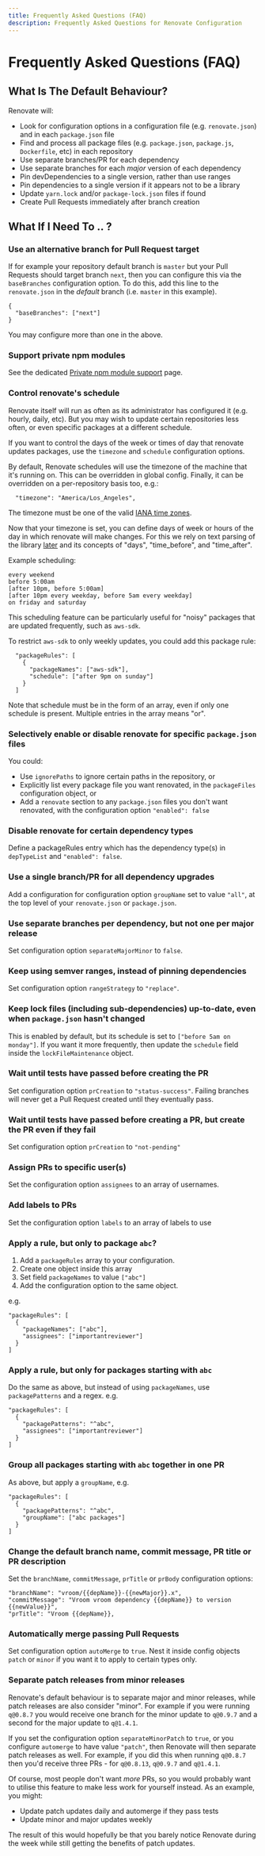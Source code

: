 ```yaml
---
title: Frequently Asked Questions (FAQ)
description: Frequently Asked Questions for Renovate Configuration
---
```


# Frequently Asked Questions (FAQ)

## What Is The Default Behaviour?

Renovate will:

- Look for configuration options in a configuration file (e.g. `renovate.json`) and in each
  `package.json` file
- Find and process all package files (e.g. `package.json`, `package.js`, `Dockerfile`, etc) in each repository
- Use separate branches/PR for each dependency
- Use separate branches for each _major_ version of each dependency
- Pin devDependencies to a single version, rather than use ranges
- Pin dependencies to a single version if it appears not to be a library
- Update `yarn.lock` and/or `package-lock.json` files if found
- Create Pull Requests immediately after branch creation

## What If I Need To .. ?

### Use an alternative branch for Pull Request target

If for example your repository default branch is `master` but your Pull Requests
should target branch `next`, then you can configure this via the `baseBranches`
configuration option. To do this, add this line to the `renovate.json` in the
_default_ branch (i.e. `master` in this example).

```
{
  "baseBranches": ["next"]
}
```

You may configure more than one in the above.

### Support private npm modules

See the dedicated [Private npm module support](private-modules/) page.

### Control renovate's schedule

Renovate itself will run as often as its administrator has configured it (e.g.
hourly, daily, etc). But you may wish to update certain repositories less often,
or even specific packages at a different schedule.

If you want to control the days of the week or times of day that renovate
updates packages, use the `timezone` and `schedule` configuration options.

By default, Renovate schedules will use the timezone of the machine that it's
running on. This can be overridden in global config. Finally, it can be
overridden on a per-repository basis too, e.g.:

```
  "timezone": "America/Los_Angeles",
```

The timezone must be one of the valid
[IANA time zones](https://en.wikipedia.org/wiki/List_of_tz_database_time_zones).

Now that your timezone is set, you can define days of week or hours of the day
in which renovate will make changes. For this we rely on text parsing of the
library [later](https://bunkat.github.io/later/parsers.html#text) and its
concepts of "days", "time_before", and "time_after".

Example scheduling:

```
every weekend
before 5:00am
[after 10pm, before 5:00am]
[after 10pm every weekday, before 5am every weekday]
on friday and saturday
```

This scheduling feature can be particularly useful for "noisy" packages that are
updated frequently, such as `aws-sdk`.

To restrict `aws-sdk` to only weekly updates, you could add this package rule:

```
  "packageRules": [
    {
      "packageNames": ["aws-sdk"],
      "schedule": ["after 9pm on sunday"]
    }
  ]
```

Note that schedule must be in the form of an array, even if only one schedule is
present. Multiple entries in the array means "or".

### Selectively enable or disable renovate for specific `package.json` files

You could:

- Use `ignorePaths` to ignore certain paths in the repository, or
- Explicitly list every package file you want renovated, in the `packageFiles` configuration object, or
- Add a `renovate` section to any `package.json` files you don't want renovated,
  with the configuration option `"enabled": false`

### Disable renovate for certain dependency types

Define a packageRules entry which has the dependency type(s) in `depTypeList` and `"enabled": false`.

### Use a single branch/PR for all dependency upgrades

Add a configuration for configuration option `groupName` set to value `"all"`,
at the top level of your `renovate.json` or `package.json`.

### Use separate branches per dependency, but not one per major release

Set configuration option `separateMajorMinor` to `false`.

### Keep using semver ranges, instead of pinning dependencies

Set configuration option `rangeStrategy` to `"replace"`.

### Keep lock files (including sub-dependencies) up-to-date, even when `package.json` hasn't changed

This is enabled by default, but its schedule is set to `["before 5am on monday"]`. If you want it more frequently, then update the `schedule` field
inside the `lockFileMaintenance` object.

### Wait until tests have passed before creating the PR

Set configuration option `prCreation` to `"status-success"`. Failing branches will never get a Pull Request created until they eventually pass.

### Wait until tests have passed before creating a PR, but create the PR even if they fail

Set configuration option `prCreation` to `"not-pending"`

### Assign PRs to specific user(s)

Set the configuration option `assignees` to an array of usernames.

### Add labels to PRs

Set the configuration option `labels` to an array of labels to use

### Apply a rule, but only to package `abc`?

1.  Add a `packageRules` array to your configuration.
2.  Create one object inside this array
3.  Set field `packageNames` to value `["abc"]`
4.  Add the configuration option to the same object.

e.g.

```
"packageRules": [
  {
    "packageNames": ["abc"],
    "assignees": ["importantreviewer"]
  }
]
```

### Apply a rule, but only for packages starting with `abc`

Do the same as above, but instead of using `packageNames`, use `packagePatterns`
and a regex. e.g.

```
"packageRules": [
  {
    "packagePatterns": "^abc",
    "assignees": ["importantreviewer"]
  }
]
```

### Group all packages starting with `abc` together in one PR

As above, but apply a `groupName`, e.g.

```
"packageRules": [
  {
    "packagePatterns": "^abc",
    "groupName": ["abc packages"]
  }
]
```

### Change the default branch name, commit message, PR title or PR description

Set the `branchName`, `commitMessage`, `prTitle` or `prBody` configuration
options:

```
"branchName": "vroom/{{depName}}-{{newMajor}}.x",
"commitMessage": "Vroom vroom dependency {{depName}} to version {{newValue}}",
"prTitle": "Vroom {{depName}},
```

### Automatically merge passing Pull Requests

Set configuration option `autoMerge` to `true`. Nest it inside config objects `patch` or `minor` if you want it to apply to certain types only.

### Separate patch releases from minor releases

Renovate's default behaviour is to separate major and minor releases, while
patch releases are also consider "minor". For example if you were running
`q@0.8.7` you would receive one branch for the minor update to `q@0.9.7` and a
second for the major update to `q@1.4.1`.

If you set the configuration option `separateMinorPatch` to `true`, or you
configure `automerge` to have value `"patch"`, then Renovate will then separate
patch releases as well. For example, if you did this when running `q@0.8.7` then
you'd receive three PRs - for `q@0.8.13`, `q@0.9.7` and `q@1.4.1`.

Of course, most people don't want _more_ PRs, so you would probably want to
utilise this feature to make less work for yourself instead. As an example, you
might:

- Update patch updates daily and automerge if they pass tests
- Update minor and major updates weekly

The result of this would hopefully be that you barely notice Renovate during the
week while still getting the benefits of patch updates.
